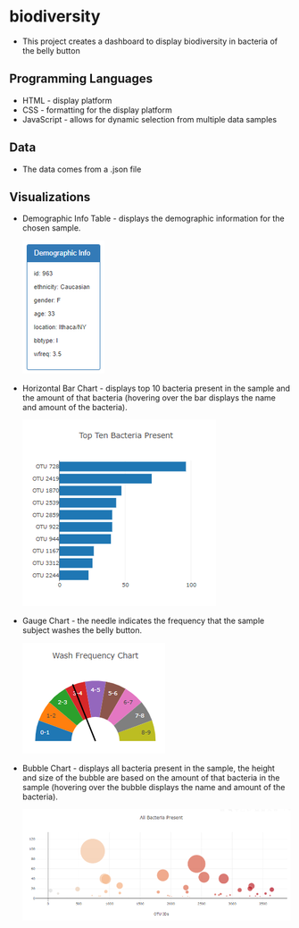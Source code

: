 # biodiversity
* This project creates a dashboard to display biodiversity in bacteria of the belly button

## Programming Languages
* HTML - display platform
* CSS - formatting for the display platform
* JavaScript - allows for dynamic selection from multiple data samples

## Data
* The data comes from a .json file

## Visualizations
* Demographic Info Table - displays the demographic information for the chosen sample.

    ![Demographic Info Table](demographic.png)
* Horizontal Bar Chart - displays top 10 bacteria present in the sample and the amount of that bacteria (hovering over the bar displays the name and amount of the bacteria).

    ![Horizontal Bar Chart](Images/TopTen.png)
* Gauge Chart - the needle indicates the frequency that the sample subject washes the belly button.

    ![Gauge Chart](Images/GaugeChart.png)    
* Bubble Chart - displays all bacteria present in the sample, the height and size of the bubble are based on the amount of that bacteria in the sample (hovering over the bubble displays the name and amount of the bacteria).

    ![Bubble Chart](Images/Bubble.png)